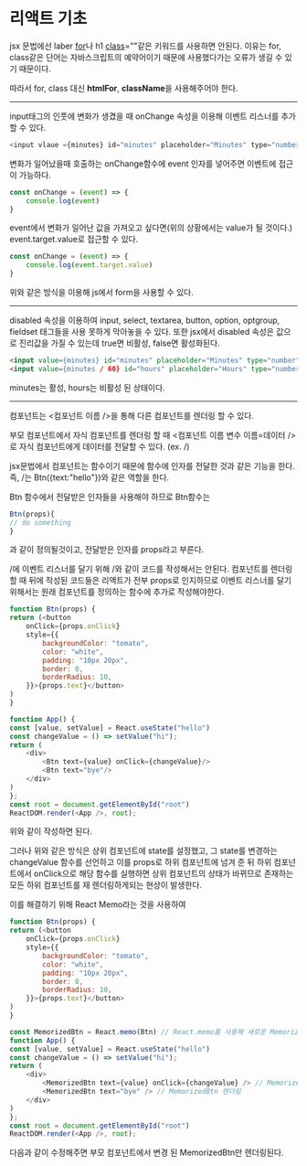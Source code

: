 # 리액트 기초

jsx 문법에선 laber <u>for</u>나 h1 <u>class</u>=""같은 키워드를 사용하면 안된다. 이유는 for, class같은 단어는 자바스크립트의 예약어이기 때문에 사용했다가는 오류가 생길 수 있기 때문이다.

따라서 for, class 대신 <strong>htmlFor</strong>, <strong>className</strong>을 사용해주어야 한다.
***
input태그의 인풋에 변화가 생겼을 때 onChange 속성을 이용해 이벤트 리스너를 추가할 수 있다.
```javascript
<input vlaue ={minutes} id="minutes" placeholder="Minutes" type="number" onChange={onChange} />
```
변화가 일어났을때 호출하는 onChange함수에 event 인자를 넣어주면 이벤트에 접근이 가능하다.
```javascript
const onChange = (event) => {
    console.log(event)
}
```
event에서 변화가 일어난 값을 가져오고 싶다면(위의 상황에서는 value가 될 것이다.) event.target.value로 접근할 수 있다.
```javascript
const onChange = (event) => {
    console.log(event.target.value)
}
```
위와 같은 방식을 이용해 js에서 form을 사용할 수 있다.
***
disabled 속성을 이용하여 input, select, textarea, button, option, optgroup, fieldset 태그들을 사용 못하게 막아놓을 수 있다. 또한 jsx에서 disabled 속성은 값으로 진리값을 가질 수 있는데 true면 비활성, false면 활성화된다.

```html
<input value={minutes} id="minutes" placeholder="Minutes" type="number" onChange={onChange} disabled=false/>
<input value={minutes / 60} id="hours" placeholder="Hours" type="number" disabled=true/>
```
minutes는 활성, hours는 비활성 된 상태이다.
***
컴포넌트는 <컴포넌트 이름 />을 통해 다른 컴포넌트를 렌더링 할 수 있다.

부모 컴포넌트에서 자식 컴포넌트를 렌더링 할 때 <컴포넌트 이름 변수 이름=데이터 />로 자식 컴포넌트에게 데이터를 전달할 수 있다. (ex. /<Btn text="hello"/>)

jsx문법에서 컴포넌트는 함수이기 때문에 함수에 인자를 전달한 것과 같은 기능을 한다. 즉, /<Btn text="hello"/>는 Btn({text:"hello"})와 같은 역할을 한다.

Btn 함수에서 전달받은 인자들을 사용해야 하므로 Btn함수는
```javascript
Btn(props){
// do something
}
```
과 같이 정의될것이고, 전달받은 인자를 props라고 부른다.

/<Btn text="hello"/>에 이벤트 리스너를 달기 위해 /<Btn text="hello" onClick={changeValue}/>와 같이 코드를 작성해서는 안된다. 컴포넌트를 렌더링 할 때 뒤에 작성된 코드들은 리액트가 전부 props로 인지하므로 이벤트 리스너를 달기 위해서는 원래 컴포넌트를 정의하는 함수에 추가로 작성해야한다.
```javascript
function Btn(props) {
return (<button
    onClick={props.onClick}
    style={{
        backgroundColor: "tomato",
        color: "white",
        padding: "10px 20px",
        border: 0,
        borderRadius: 10,
    }}>{props.text}</button>
)
}

function App() {
const [value, setValue] = React.useState("hello")
const changeValue = () => setValue("hi");
return (
    <div>
        <Btn text={value} onClick={changeValue}/>
        <Btn text="bye"/>
    </div>
)
};
const root = document.getElementById("root")
ReactDOM.render(<App />, root);
```
위와 같이 작성하면 된다.

그러나 위와 같은 방식은 상위 컴포넌트에 state를 설정했고, 그 state를 변경하는 changeValue 함수를 선언하고 이를 props로 하위 컴포넌트에 넘겨 준 뒤 하위 컴포넌트에서 onClick으로 해당 함수를 실행하면 상위 컴포넌트의 상태가 바뀌므로 존재하는 모든 하위 컴포넌트를 재 렌더링하게되는 현상이 발생한다.

이를 해결하기 위해 React Memo라는 것을 사용하여
```javascript
function Btn(props) {
return (<button
    onClick={props.onClick}
    style={{
        backgroundColor: "tomato",
        color: "white",
        padding: "10px 20px",
        border: 0,
        borderRadius: 10,
    }}>{props.text}</button>
)
}

const MemorizedBtn = React.memo(Btn) // React.memo를 사용해 새로운 MemorizedBtn 생성
function App() {
const [value, setValue] = React.useState("hello")
const changeValue = () => setValue("hi");
return (
    <div>
        <MemorizedBtn text={value} onClick={changeValue} /> // MemorizedBtn 렌더링
        <MemorizedBtn text="bye" /> // MemorizedBtn 렌더링
    </div>
)
};
const root = document.getElementById("root")
ReactDOM.render(<App />, root);
```
다음과 같이 수정해주면 부모 컴포넌트에서 변경 된 MemorizedBtn만 렌더링된다.
